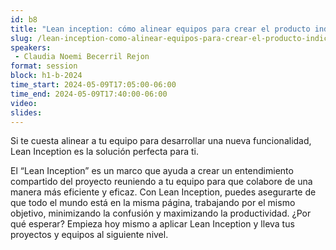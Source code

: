 ```yaml
---
id: b8
title: "Lean inception: cómo alinear equipos para crear el producto indicado" 
slug: /lean-inception-como-alinear-equipos-para-crear-el-producto-indicado
speakers:
 - Claudia Noemi Becerril Rejon
format: session
block: h1-b-2024
time_start: 2024-05-09T17:05:00-06:00
time_end: 2024-05-09T17:40:00-06:00
video:
slides:
---
```


Si te cuesta alinear a tu equipo para desarrollar una nueva funcionalidad, Lean Inception es la solución perfecta para ti.

El “Lean Inception” es un marco que ayuda a crear un entendimiento compartido del proyecto reuniendo a tu equipo para que colabore de una manera más eficiente y eficaz. Con Lean Inception, puedes asegurarte de que todo el mundo está en la misma página, trabajando por el mismo objetivo, minimizando la confusión y maximizando la productividad. ¿Por qué esperar? Empieza hoy mismo a aplicar Lean Inception y lleva tus proyectos y equipos al siguiente nivel.